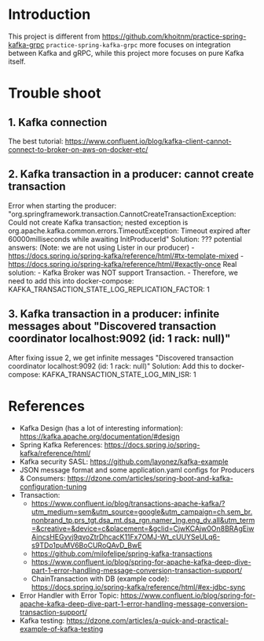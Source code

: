 # Introduction
This project is different from https://github.com/khoitnm/practice-spring-kafka-grpc
`practice-spring-kafka-grpc` more focuses on integration between Kafka and gRPC, while this project more focuses on pure Kafka itself.

# Trouble shoot
## 1. Kafka connection
The best tutorial: https://www.confluent.io/blog/kafka-client-cannot-connect-to-broker-on-aws-on-docker-etc/

## 2. Kafka transaction in a producer: cannot create transaction
Error when starting the producer: "org.springframework.transaction.CannotCreateTransactionException: Could not create Kafka transaction; nested exception is org.apache.kafka.common.errors.TimeoutException: Timeout expired after 60000milliseconds while awaiting InitProducerId"
Solution: ???
    potential answers: (Note: we are not using Lister in our producer)
     - https://docs.spring.io/spring-kafka/reference/html/#tx-template-mixed
     - https://docs.spring.io/spring-kafka/reference/html/#exactly-once
    Real solution: 
    - Kafka Broker was NOT support Transaction.
    - Therefore, we need to add this into docker-compose: KAFKA_TRANSACTION_STATE_LOG_REPLICATION_FACTOR: 1
    
## 3. Kafka transaction in a producer: infinite messages about "Discovered transaction coordinator localhost:9092 (id: 1 rack: null)"
After fixing issue 2, we get infinite messages "Discovered transaction coordinator localhost:9092 (id: 1 rack: null)"
Solution:
    Add this to docker-compose: KAFKA_TRANSACTION_STATE_LOG_MIN_ISR: 1
    
# References
- Kafka Design (has a lot of interesting information): https://kafka.apache.org/documentation/#design
- Spring Kafka References: https://docs.spring.io/spring-kafka/reference/html/
- Kafka security SASL: https://github.com/layonez/kafka-example
- JSON message format and some application.yaml configs for Producers & Consumers: https://dzone.com/articles/spring-boot-and-kafka-configuration-tuning
- Transaction:
  - https://www.confluent.io/blog/transactions-apache-kafka/?utm_medium=sem&utm_source=google&utm_campaign=ch.sem_br.nonbrand_tp.prs_tgt.dsa_mt.dsa_rgn.namer_lng.eng_dv.all&utm_term=&creative=&device=c&placement=&gclid=CjwKCAjw0On8BRAgEiwAincsHEGyvj9qvoZtrDhcacK11Fx7OMJ-Wt_cUUYSeULq6-s9TDo1puMV6BoCURoQAvD_BwE 
  - https://github.com/milofelipe/spring-kafka-transactions
  - https://www.confluent.io/blog/spring-for-apache-kafka-deep-dive-part-1-error-handling-message-conversion-transaction-support/
  - ChainTransaction with DB (example code): https://docs.spring.io/spring-kafka/reference/html/#ex-jdbc-sync
- Error Handler with Error Topic: https://www.confluent.io/blog/spring-for-apache-kafka-deep-dive-part-1-error-handling-message-conversion-transaction-support/  
- Kafka testing: https://dzone.com/articles/a-quick-and-practical-example-of-kafka-testing
  